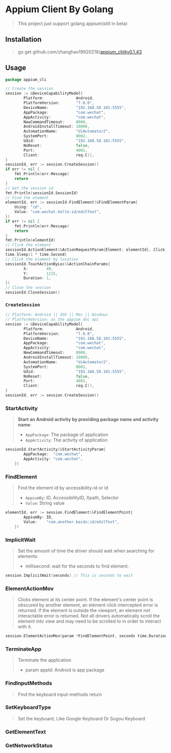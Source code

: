# Appium Client By Golang

> This project just support golang appium(still in beta) 

## Installation
> go get github.com/zhanghao19920218/appium_cli@v0.1.43

## Usage
```go
package appium_cli

// Create the session
session := &DeviceCapabilityModel{
		Platform:              Android,
		PlatformVersion:       "7.0.0",
		DeviceName:            "192.168.58.101:5555",
		AppPackage:            "com.wechat",
		AppActivity:           "com.wechat",
		NewCommandTimeout:     8000,
		AndroidInstallTimeout: 10000,
		AutomationName:        "UiAutomator2",
		SystemPort:            8002,
		Udid:                  "192.168.58.101:5555",
		NoReset:               false,
		Port:                  4001,
		Client:                req.C(),
}
sessionId, err := session.CreateSession()
if err != nil {
	fmt.Println(err.Message)
	return
}
// Get the session id
fmt.Println(sessionId.SessionId)
// Find the element
elementId, err := sessionId.FindElement(&FindElementParam{
	Using: "id",
	Value: "com.wechat.hello:id/editText",
})
if err != nil {
	fmt.Println(err.Message)
	return
}
fmt.Println(elementId)
// Click the element
sessionId.ActionElement(&ActionRequestParam{Element: elementId}, Click)
time.Sleep(1 * time.Second)
// Click the element by location
sessionId.TouchActionByLoc(&ActionChainParams{
		X:        49,
		Y:        1215,
		Duration: 1,
})
// Close the session
sessionId.CloseSession()
```
### `CreateSession`
```go
// Platform: Android || IOS || Mac || Windows
// PlatformVersion: as the appium doc api
session := &DeviceCapabilityModel{
		Platform:              Android,
		PlatformVersion:       "7.0.0",
		DeviceName:            "192.168.58.101:5555",
		AppPackage:            "com.wechat",
		AppActivity:           "com.wechat",
		NewCommandTimeout:     8000,
		AndroidInstallTimeout: 10000,
		AutomationName:        "UiAutomator2",
		SystemPort:            8002,
		Udid:                  "192.168.58.101:5555",
		NoReset:               false,
		Port:                  4001,
		Client:                req.C(),
}
sessionId, err := session.CreateSession()
```

### StartActivity

> **Start an Android activity by providing package name and activity name**:
>
> * `AppPackage`: The package of application
> * `AppActivity`: The activity of application

```go
sessionId.StartActivity(&StartActivityParam{
		AppPackage:  "com.wechat",
		AppActivity: "com.wechat",
	})
```

### FindElement

> Find the element id by accessibility-id or id
>
> * `AppiumBy`: ID, AccessibilityID, Xpath, Selector
> * `Value`: String value

```go
elementId, err := session.FindElement(&FindElementPoint{
		AppiumBy: ID,
		Value:    "com.another.baidu:id/editText",
	})
```

### ImplicitWait

> Set the amount of time the driver should wait when searching for elements
>
> * millisecond: wait for the seconds to find element. 

```go
session.ImplicitWait(seconds) // This is seconds to wait
```

### ElementActionMov

> Clicks element at its center point. If the element's center point is obscured by another element, an element click intercepted error is returned. If the element is outside the viewport, an element not interactable error is returned. Not all drivers automatically scroll the element into view and may need to be scrolled to in order to interact with it.

```go
session.ElementActionMov(param *FindElementPoint, seconds time.Duration, action ActionType)
```

### TerminateApp

> Terminate the application
>
> * param appId: Android is app package

### FindInputMethods

> Find the keyboard input-methods return

### SetKeyboardType

> Set the keyboard, Like Google Keyboard Or Sogou Keyboard

### GetElementText

### GetNetworkStatus
